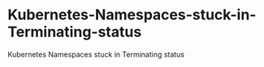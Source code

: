 # Kubernetes-Namespaces-stuck-in-Terminating-status
Kubernetes Namespaces stuck in Terminating status
